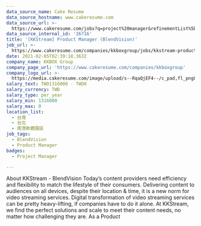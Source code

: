 ```yaml
---
data_source_name: Cake Resume
data_source_hostname: www.cakeresume.com
data_source_url: >-
  https://www.cakeresume.com/jobs?q=project%20manager&refinementList%5Blang_name%5D%5B0%5D=English&refinementList%5Bsalary_type%5D=per_year&range%5Bsalary_range%5D%5Bmin%5D=1000000&page=2
data_source_internal_id: '26716'
title: '[KKStream] Product Manager (BlendVision)'
job_url: >-
  https://www.cakeresume.com/companies/kkboxgroup/jobs/kkstream-product-manager-blendvision-2d5e8b
date: 2021-02-05T02:39:18.363Z
company_name: KKBOX Group
company_page_url: 'https://www.cakeresume.com/companies/kkboxgroup'
company_logo_url: >-
  https://media.cakeresume.com/image/upload/s--RqaQjEF4--/c_pad,fl_png8,h_200,w_200/v1604375754/f9qlpok430hwd4k1zx95.png
salary_text: TWD1316000 - TWD0
salary_currency: TWD
salary_type: per_year
salary_min: 1316000
salary_max: 0
location_list:
  - 台灣
  - 台北
  - 南港軟體園區
job_tags:
  - BlendVision
  - Product Manager
badges:
  - Project Manager

---
```


About KKStream - BlendVision Today’s content providers need efficiency and flexibility to match the lifestyle of their consumers. Delivering content to audiences on all devices, despite their location & time, it is a new norm for video streaming services. Digital transformation of video streaming services can be pretty heavy-lifting, if companies have to do it alone. At KKStream, we find the perfect solutions and scale to meet their content needs, no matter how challenging they are. As a Product